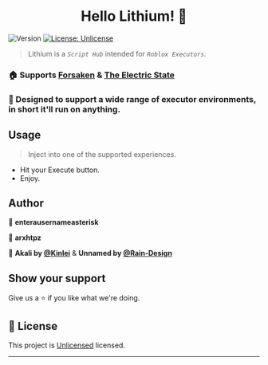 <h1 align="center">Hello Lithium! 👋</h1>
<p>
  <img alt="Version" src="https://img.shields.io/badge/version-1-blue.svg?cacheSeconds=2592000" />
  <a href="https://unlicense.org/" target="_blank">
    <img alt="License: Unlicense" src="https://img.shields.io/badge/License-Unlicense-yellow.svg" />
  </a>
</p>

> Lithium is a *`Script Hub`* intended for *`Roblox Executors`*. 

### 🏠 Supports [Forsaken](https://www.roblox.com/games/18687417158/Forsaken) & [The Electric State](https://www.roblox.com/games/2262441883/Electric-State-DarkRP-Beta)

### 🌟 Designed to support a wide range of executor environments, in short it'll run on anything.

## Usage

> Inject into one of the supported experiences.

- Hit your Execute button.
- Enjoy.

## Author

👤 **enterausernameasterisk**

👤 **arxhtpz**

👥 **Akali by [@Kinlei](https://github.com/kinlei)** & **Unnamed by [@Rain-Design](https://github.com/Rain-Design)**

## Show your support

Give us a ⭐️ if you like what we're doing.

## 📝 License

This project is [Unlicensed](https://unlicense.org/) licensed.

***
